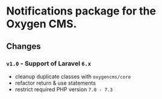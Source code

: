 # Notifications package for the Oxygen CMS.

## Changes
### `v1.0` - Support of Laravel `6.x`
* cleanup duplicate classes with `oxygencms/core`
* refactor return & use statements
* restrict required PHP version `7.0 - 7.3`
